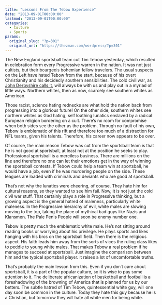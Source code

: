```yaml
---
title: "Lessons From The Tebow Experience"
date: "2013-09-01T00:00:00"
lastmod: "2013-09-01T00:00:00"
categories:
  - Culture
  - Sports
params:
  original_slug: "?p=301"
  original_url: "https://thezman.com/wordpress/?p=301"
---
```


The New England sportsball team cut Tim Tebow yesterday, which resulted
in celebration form every Progressive warren in the nation. It was not
just cultists, but their bourgeois bohemian fellow travelers. The usual
suspects on the Left have hated Tebow from the start, because of his
overt Christianity and his decidedly southern sensibilities. The cold
civil war, as <a
href="http://takimag.com/article/the_cold_civil_war_grinds_on_john_derbyshire/print#axzz2dfKt1sLS"
rel="noopener" target="_blank">John Derbyshire calls it</a>, will always
be with us and play out in a myriad of little ways. Northern whites,
then as now, scarcely see southern whites as American.

Those racist, science hating rednecks are what hold the nation back from
progressing into a glorious future! On the other side, southern whites
see northern whites as God hating, self loathing lunatics enslaved by a
radical European religion bordering on a cult. There’s no room for
compromise when both sides see the other as the problem. Through no
fault of his own, Tebow is emblematic of this rift and therefore too
much of a distraction for NFL teams, given his talents. Therefore, his
career now appears to be over.

Of course, the main reason Tebow was cut from the sportsball team is
that he is not good at sportsball, at least not at the position he seeks
to play. Professional sportsball is a merciless business. There are
millions on the line and therefore no one can let their emotions get in
the way of winning the sportsball contests. If Tebow could help a team
win at sportsball, he would have a job, even if he was murdering people
on the side. These leagues are loaded with criminals and deviants who
are good at sportsball.

That’s not why the lunatics were cheering, of course. They hate him for
cultural reasons, so they wanted to see him fail. Now, it is not just
the cold civil war stuff. That certainly plays a role in Progressive
thinking, but a growing aspect is the general hatred of maleness,
particularly white maleness. In the Progressive hierarchy of evil, white
males are slowing moving to the top, taking the place of mythical bad
guys like Nazis and Klansmen. The Pale Penis People will soon be enemy
number one.

Tebow is pretty much the emblematic white male. He’s not sitting around
reading books or worrying about his privilege. He plays sports and likes
hanging with his bros on the sportsball field. Then there is the
religious aspect. His faith leads him away from the sorts of vices the
ruling class likes to peddle to young white males. That makes Tebow a
real problem if he manages to succeed at sportsball. Just imagine the
comparison between him and the typical sportsball player. it raises a
lot of uncomfortable truths.

That’s probably the main lesson from this. Even if you don’t care about
sportsball, it is a part of the popular culture, so it is wise to pay
some attention to it. The deliberate africanization of basketball and
football is a foreshadowing of the browning of America that is planned
for us by our betters. The subtle hatred of Tim Tebow, quintessential
white guy, will one day soon be common in the culture. Today they hate
this guy because he is a Christian, but tomorrow they will hate all
white men for being white.
